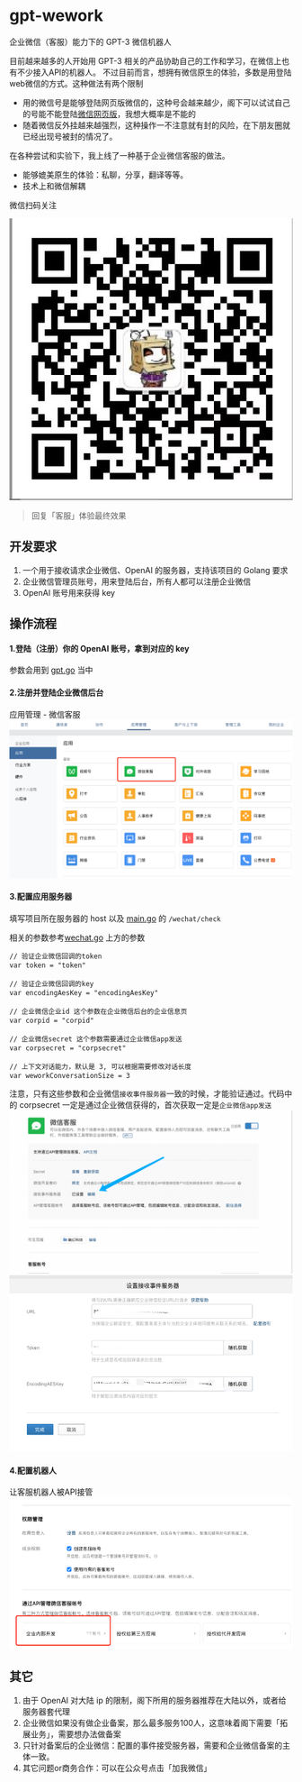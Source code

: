 # gpt-wework
企业微信（客服）能力下的 GPT-3 微信机器人




目前越来越多的人开始用 GPT-3 相关的产品协助自己的工作和学习，在微信上也有不少接入API的机器人。
不过目前而言，想拥有微信原生的体验，多数是用登陆web微信的方式。这种做法有两个限制

- 用的微信号是能够登陆网页版微信的，这种号会越来越少，阁下可以试试自己的号能不能登陆[微信网页版](https://wx.qq.com/)，我想大概率是不能的
- 随着微信反外挂越来越强烈，这种操作一不注意就有封的风险，在下朋友圈就已经出现号被封的情况了。


在各种尝试和实验下，我上线了一种基于企业微信客服的做法。
- 能够媲美原生的体验：私聊，分享，翻译等等。
- 技术上和微信解耦

微信扫码关注

![](https://raw.githubusercontent.com/razertory/statics/main/staic/wechat_official_qr.jpg)

> 回复「客服」体验最终效果


## 开发要求
1. 一个用于接收请求企业微信、OpenAI 的服务器，支持该项目的 Golang 要求
2. 企业微信管理员账号，用来登陆后台，所有人都可以注册企业微信
3. OpenAI 账号用来获得 key



## 操作流程

#### 1.登陆（注册）你的 OpenAI 账号，拿到对应的 key
参数会用到 [gpt.go](./service/gpt.go) 当中

#### 2.注册并登陆企业微信后台
应用管理 - 微信客服
![](https://raw.githubusercontent.com/razertory/statics/main/staic/2.png)

#### 3.配置应用服务器
填写项目所在服务器的 host 以及 [main.go](./main.go) 的
`/wechat/check`

相关的参数参考[wechat.go](./service/wechat.go) 上方的参数
```
// 验证企业微信回调的token
var token = "token"

// 验证企业微信回调的key
var encodingAesKey = "encodingAesKey"

// 企业微信企业id 这个参数在企业微信后台的企业信息页
var corpid = "corpid"

// 企业微信secret 这个参数需要通过企业微信app发送
var corpsecret = "corpsecret"

// 上下文对话能力，默认是 3, 可以根据需要修改对话长度
var weworkConversationSize = 3
```
注意，只有这些参数和企业微信`接收事件服务器`一致的时候，才能验证通过。代码中的 corpsecret 一定是通过企业微信获得的，首次获取一定是`企业微信app发送`
![](https://raw.githubusercontent.com/razertory/statics/main/staic/4.png)
![](https://raw.githubusercontent.com/razertory/statics/main/staic/5.png)

#### 4.配置机器人
让客服机器人被API接管
![](https://raw.githubusercontent.com/razertory/statics/main/staic/6.png)


## 其它
1. 由于 OpenAI 对大陆 ip 的限制，阁下所用的服务器推荐在大陆以外，或者给服务器套代理
2. 企业微信如果没有做企业备案，那么最多服务100人，这意味着阁下需要「拓展业务」，需要想办法做备案
3. 只针对备案后的企业微信：配置的事件接受服务器，需要和企业微信备案的主体一致。
4. 其它问题or商务合作：可以在公众号点击「加我微信」






